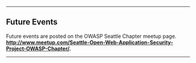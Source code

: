 ---

## Future Events

Future events are posted on the OWASP Seattle Chapter meetup page.
**<http://www.meetup.com/Seattle-Open-Web-Application-Security-Project-OWASP-Chapter/>.**

---